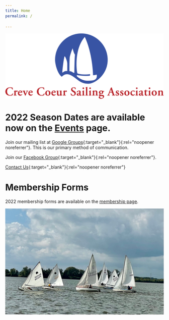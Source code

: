 ```yaml
---
title: Home
permalink: /

---
```

![ccsalogo](/assets/images/CCSA-Logo-Horizontal.png)

# 2022 Season Dates are available now on the [Events](/events/) page. 

Join our mailing list at [Google Groups](https://groups.google.com/forum/#!forum/ccsa-members){:target="_blank"}{:rel="noopener noreferrer"}. 
This is our primary method of communication.

Join our [Facebook Group](https://www.facebook.com/groups/112029055498260){:target="_blank"}{:rel="noopener noreferrer"}.

[Contact Us](https://www.sailccsa.com/about-us/contact){:target="_blank"}{:rel="noopener noreferrer"}


# Membership Forms
2022 membership forms are available on the [membership page](/learning/membership.html).




![sailboat racing](/assets/images/racing.jpeg)
